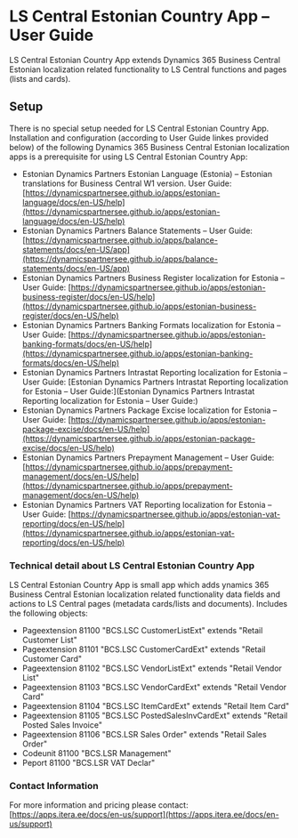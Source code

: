 # LS Central Estonian Country App – User Guide
LS Central Estonian Country App extends Dynamics 365 Business Central Estonian localization related functionality to LS Central functions and pages (lists and cards).

## Setup
There is no special setup needed for LS Central Estonian Country App. Installation and configuration (according to User Guide linkes provided below) of the following Dynamics 365 Business Central Estonian localization apps is a prerequisite for using LS Central Estonian Country App:
* Estonian Dynamics Partners Estonian Language (Estonia) – Estonian translations for Business Central W1 version. User Guide: [https://dynamicspartnersee.github.io/apps/estonian-language/docs/en-US/help](https://dynamicspartnersee.github.io/apps/estonian-language/docs/en-US/help)
* Estonian Dynamics Partners Balance Statements – User Guide: [https://dynamicspartnersee.github.io/apps/balance-statements/docs/en-US/app](https://dynamicspartnersee.github.io/apps/balance-statements/docs/en-US/app) 
* Estonian Dynamics Partners Business Register localization for Estonia – User Guide: [https://dynamicspartnersee.github.io/apps/estonian-business-register/docs/en-US/help](https://dynamicspartnersee.github.io/apps/estonian-business-register/docs/en-US/help)
* Estonian Dynamics Partners Banking Formats localization for Estonia – User Guide: [https://dynamicspartnersee.github.io/apps/estonian-banking-formats/docs/en-US/help](https://dynamicspartnersee.github.io/apps/estonian-banking-formats/docs/en-US/help)
* Estonian Dynamics Partners Intrastat Reporting localization for Estonia – User Guide: [Estonian Dynamics Partners Intrastat Reporting localization for Estonia – User Guide:](Estonian Dynamics Partners Intrastat Reporting localization for Estonia – User Guide:)
* Estonian Dynamics Partners Package Excise localization for Estonia – User Guide: [https://dynamicspartnersee.github.io/apps/estonian-package-excise/docs/en-US/help](https://dynamicspartnersee.github.io/apps/estonian-package-excise/docs/en-US/help)
* Estonian Dynamics Partners Prepayment Management – User Guide: [https://dynamicspartnersee.github.io/apps/prepayment-management/docs/en-US/help](https://dynamicspartnersee.github.io/apps/prepayment-management/docs/en-US/help)
* Estonian Dynamics Partners VAT Reporting localization for Estonia – User Guide: [https://dynamicspartnersee.github.io/apps/estonian-vat-reporting/docs/en-US/help](https://dynamicspartnersee.github.io/apps/estonian-vat-reporting/docs/en-US/help)


### Technical detail about LS Central Estonian Country App
LS Central Estonian Country App is small app which adds ynamics 365 Business Central Estonian localization related functionality data fields and actions to LS Central pages (metadata cards/lists and documents). Includes the following objects:
* Pageextension 81100 "BCS.LSC CustomerListExt" extends "Retail Customer List"
* Pageextension 81101 "BCS.LSC CustomerCardExt" extends "Retail Customer Card"
* Pageextension 81102 "BCS.LSC VendorListExt" extends "Retail Vendor List"
* Pageextension 81103 "BCS.LSC VendorCardExt" extends "Retail Vendor Card"
* Pageextension 81104 "BCS.LSC ItemCardExt" extends "Retail Item Card"
* Pageextension 81105 "BCS.LSC PostedSalesInvCardExt" extends "Retail Posted Sales Invoice"
* Pageextension 81106 "BCS.LSR Sales Order" extends "Retail Sales Order"
* Codeunit 81100 "BCS.LSR Management"
* Peport 81100 "BCS.LSR VAT Declar"


### Contact Information
For more information and pricing please contact:  
[https://apps.itera.ee/docs/en-us/support](https://apps.itera.ee/docs/en-us/support)
